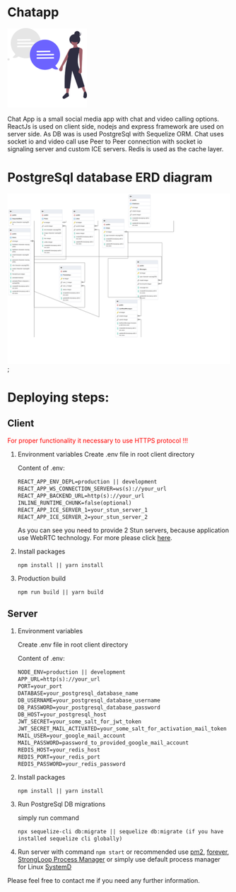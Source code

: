 # Chatapp
![chatapp](https://raw.githubusercontent.com/MartinNevlaha/Chatapp/main/client/public/logo180.png)

Chat App is a small social media app with chat and video calling options. ReactJs is used on client side, nodejs and express framework are used on server side. As DB was is used PostgreSql with Sequelize ORM. Chat uses socket io and video call use Peer to Peer connection with socket io signaling server and custom ICE servers. Redis is used as the cache layer.

# PostgreSql database ERD diagram
![ERD diagram](https://raw.githubusercontent.com/MartinNevlaha/Chatapp/main/server/Chatapp%20ERD%20diagram.png?raw=true);

# Deploying steps:

 ## Client

  <span style="color:red">For proper functionality it necessary to use HTTPS protocol !!!<span>


 1. Environment variables
    Create .env file in root client directory

    Content of .env:
    ```env
    REACT_APP_ENV_DEPL=production || development
    REACT_APP_WS_CONNECTION_SERVER=ws(s)://your_url
    REACT_APP_BACKEND_URL=http(s)://your_url
    INLINE_RUNTIME_CHUNK=false(optional)
    REACT_APP_ICE_SERVER_1=your_stun_server_1
    REACT_APP_ICE_SERVER_2=your_stun_server_2
    ```
    As you can see you need to provide 2 Stun servers, because application use WebRTC technology. For more please click [here](https://blog.ivrpowers.com/post/technologies/what-is-stun-turn-server/).
  
2. Install packages
     
     ```packages
     npm install || yarn install
     ```

  3. Production build
     
     ```build
     npm run build || yarn build
     ```
  ## Server

  1. Environment variables 
   
     Create .env file in root client directory

     Content of .env:
     ```env
     NODE_ENV=production || development
     APP_URL=http(s)://your_url
     PORT=your_port
     DATABASE=your_postgresql_database_name
     DB_USERNAME=your_postgresql_database_username
     DB_PASSWORD=your_postgresql_database_password
     DB_HOST=your_postgresql_host
     JWT_SECRET=your_some_salt_for_jwt_token
     JWT_SECRET_MAIL_ACTIVATED=your_some_salt_for_activation_mail_token
     MAIL_USER=your_google_mail_account
     MAIL_PASSWORD=password_to_provided_google_mail_account
     REDIS_HOST=your_redis_host
     REDIS_PORT=your_redis_port
     REDIS_PASSWORD=your_redis_password
     ```
  
  2. Install packages
  
     ```packages
     npm install || yarn install
     ```
  
  3. Run PostgreSql DB migrations

     simply run command

     ```sequelize
     npx sequelize-cli db:migrate || sequelize db:migrate (if you have installed sequelize cli globally)
     ``` 
  4. Run server with command ```npm start``` or recommended use [pm2](https://pm2.keymetrics.io/), [forever](https://github.com/foreversd/forever), [StrongLoop Process Manager](http://strong-pm.io/) or simply use default process manager for Linux [SystemD](https://www.axllent.org/docs/nodejs-service-with-systemd/)


Please feel free to contact me if you need any further information.